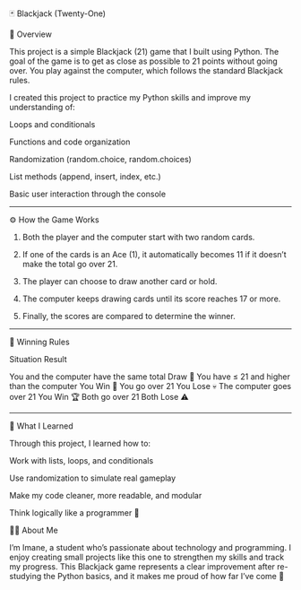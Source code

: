 🃏 Blackjack (Twenty-One)

🎯 Overview

This project is a simple Blackjack (21) game that I built using Python.
The goal of the game is to get as close as possible to 21 points without going over.
You play against the computer, which follows the standard Blackjack rules.

I created this project to practice my Python skills and improve my understanding of:

Loops and conditionals

Functions and code organization

Randomization (random.choice, random.choices)

List methods (append, insert, index, etc.)

Basic user interaction through the console



---

⚙ How the Game Works

1. Both the player and the computer start with two random cards.


2. If one of the cards is an Ace (1), it automatically becomes 11 if it doesn’t make the total go over 21.


3. The player can choose to draw another card or hold.


4. The computer keeps drawing cards until its score reaches 17 or more.


5. Finally, the scores are compared to determine the winner.




---

🧮 Winning Rules

Situation	Result

You and the computer have the same total	Draw 🤝
You have ≤ 21 and higher than the computer	You Win 🎉
You go over 21	You Lose 💀
The computer goes over 21	You Win 🏆
Both go over 21	Both Lose ⚠

---

🧠 What I Learned

Through this project, I learned how to:

Work with lists, loops, and conditionals

Use randomization to simulate real gameplay

Make my code cleaner, more readable, and modular

Think logically like a programmer 🧩


👩‍💻 About Me

I’m Imane, a student who’s passionate about technology and programming.
I enjoy creating small projects like this one to strengthen my skills and track my progress.
This Blackjack game represents a clear improvement after re-studying the Python basics, and it makes me proud of how far I’ve come 💫